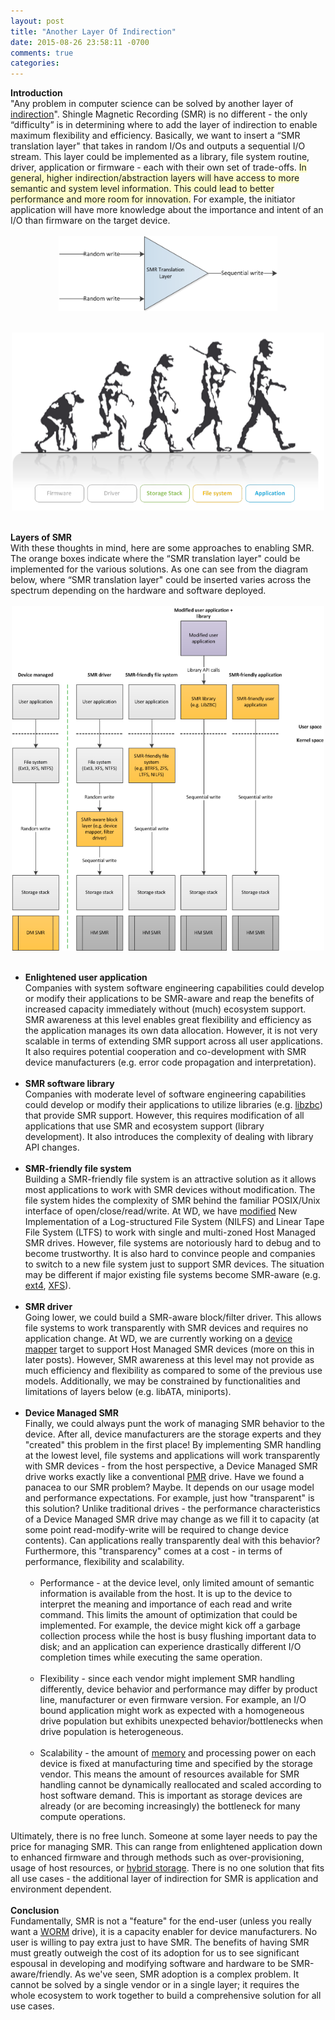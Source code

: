 ```yaml
---
layout: post
title: "Another Layer Of Indirection"
date: 2015-08-26 23:58:11 -0700
comments: true
categories: 
---
```


<div style="overflow:auto">
  <b>Introduction</b>
  <br />
  "Any problem in computer science can be solved by another layer of <a href="https://en.wikipedia.org/wiki/Indirection">indirection</a>". Shingle Magnetic Recording (SMR) is no different - the only “difficulty” is in determining where to add the layer of indirection to enable maximum flexibility and efficiency. Basically, we want to insert a “SMR translation layer" that takes in random I/Os and outputs a sequential I/O stream. This layer could be implemented as a library, file system routine, driver, application or firmware - each with their own set of trade-offs. <span style="background-color:#FFFFCC;">In general, higher indirection/abstraction layers will have access to more semantic and system level information. This could lead to better performance and more room for innovation.</span> For example, the initiator application will have more knowledge about the importance and intent of an I/O than firmware on the target device.
  <br />
  <br />
  <img class="" src="/images/posts/smr_translation_layer.png" style="width: 350px; height: auto; display: block; margin-left: auto; margin-right: auto">
  <br />
  <br />
  <img class="" src="/images/posts/layers_of_information.png" style="width: 500px; height: auto; display: block; margin-left: auto; margin-right: auto">
  <br />
  <br />
  <b>Layers of SMR</b>
  <br />
  With these thoughts in mind, here are some approaches to enabling SMR.
  The orange boxes indicate where the “SMR translation layer" could be implemented for the various solutions. As one can see from the diagram below, where “SMR translation layer" could be inserted varies across the spectrum depending on the hardware and software deployed.
  <br />
  <br />
  <img class="" src="/images/posts/smr_stack.png" style="width: 500px; height: auto; display: block; margin-left: auto; margin-right: auto">
  <br />
  <br />
  <ul style="margin-top: 0px;">
    <li>
      <b>Enlightened user application</b>
      <br />
      Companies with system software engineering capabilities could develop or modify their applications to be SMR-aware and reap the benefits of increased capacity immediately without (much) ecosystem support. SMR awareness at this level enables great flexibility and efficiency as the application manages its own data allocation. However, it is not very scalable in terms of extending SMR support across all user applications. It also requires potential cooperation and co-development with SMR device manufacturers (e.g. error code propagation and interpretation).
    </li>
    <br />
    <li>
      <b>SMR software library</b>
      <br />
      Companies with moderate level of software engineering capabilities could develop or modify their applications to utilize libraries (e.g. <a href="https://github.com/hgst/libzbc">libzbc</a>) that provide SMR support. However, this requires modification of all applications that use SMR and ecosystem support (library development). It also introduces the complexity of dealing with library API changes.
    </li>
    <br />
    <li>
      <b>SMR-friendly file system</b>
      <br />
      Building a SMR-friendly file system is an attractive solution as it allows most applications to work with SMR devices without modification. The file system hides the complexity of SMR behind the familiar POSIX/Unix interface of open/close/read/write. At WD, we have <a href="/projects">modified</a> New Implementation of a Log-structured File System (NILFS) and Linear Tape File System (LTFS) to work with single and multi-zoned Host Managed SMR drives. However, file systems are notoriously hard to debug and to become trustworthy. It is also hard to convince people and companies to switch to a new file system just to support SMR devices. The situation may be different if major existing file systems become SMR-aware (e.g. <a href="https://github.com/Seagate/SMR_FS-EXT4">ext4</a>, <a href="https://git.kernel.org/cgit/fs/xfs/xfs-documentation.git/tree/design/xfs-smr-structure.asciidoc">XFS</a>).
    </li>
    <br />
    <li>
      <b>SMR driver</b>
      <br />
      Going lower, we could build a SMR-aware block/filter driver. This allows file systems to work transparently with SMR devices and requires no application change. At WD, we are currently working on a <a href="https://en.wikipedia.org/wiki/Device_mapper">device mapper</a> target to support Host Managed SMR devices (more on this in later posts). However, SMR awareness at this level may not provide as much efficiency and flexibility as compared to some of the previous use models. Additionally, we may be constrained by functionalities and limitations of layers below (e.g. libATA, miniports).
    </li>
    <br />
    <li>
      <b>Device Managed SMR</b>
      <br />
      Finally, we could always punt the work of managing SMR behavior to the device. After all, device manufacturers are the storage experts and they "created" this problem in the first place! By implementing SMR handling at the lowest level, file systems and applications will work transparently with SMR devices - from the host perspective, a Device Managed SMR drive works exactly like a conventional <a href="https://en.wikipedia.org/wiki/Perpendicular_recording drive">PMR</a> drive. Have we found a panacea to our SMR problem? Maybe. It depends on our usage model and performance expectations. For example, just how "transparent" is this solution? Unlike traditional drives - the performance characteristics of a Device Managed SMR drive may change as we fill it to capacity (at some point read-modify-write will be required to change device contents). Can applications really transparently deal with this behavior? Furthermore, this "transparency" comes at a cost - in terms of performance, flexibility and scalability.
      <br />
      <br />
      <ul style="margin-top: 0px;">
        <li>
          Performance - at the device level, only limited amount of semantic information is available from the host. It is up to the device to interpret the meaning and importance of each read and write command. This limits the amount of optimization that could be implemented. For example, the device might kick off a garbage collection process while the host is busy flushing important data to disk; and an application can experience drastically different I/O completion times while executing the same operation.
        </li>
        <br />
        <li>
          Flexibility - since each vendor might implement SMR handling differently, device behavior and performance may differ by product line, manufacturer or even firmware version. For example, an I/O bound application might work as expected with a homogeneous drive population but exhibits unexpected behavior/bottlenecks when drive population is heterogeneous.
        </li>
        <br />
        <li>
          Scalability - the amount of <a href="https://en.wikipedia.org/wiki/Disk_buffer">memory</a> and processing power on each device is fixed at manufacturing time and specified by the storage vendor. This means the amount of resources available for SMR handling cannot be dynamically reallocated and scaled according to host software demand. This is important as storage devices are already (or are becoming increasingly) the bottleneck for many compute operations.
        </li>
      </ul>
    </li>
  </ul>
  Ultimately, there is no free lunch. Someone at some layer needs to pay the price for managing SMR. This can range from enlightened application down to enhanced firmware and through methods such as over-provisioning, usage of host resources, or <a href="https://en.wikipedia.org/wiki/Hybrid_drive">hybrid storage</a>. There is no one solution that fits all use cases - the additional layer of indirection for SMR is application and environment dependent. 
  <br />
  <br />
  <b>Conclusion</b>
  <br />
  Fundamentally, SMR is not a "feature" for the end-user (unless you really want a <a href="https://en.wikipedia.org/wiki/Write_once_read_many">WORM</a> drive), it is a capacity enabler for device manufacturers. No user is willing to pay extra just to have SMR. The benefits of having SMR must greatly outweigh the cost of its adoption for us to see significant espousal in developing and modifying software and hardware to be SMR-aware/friendly. As we've seen, SMR adoption is a complex problem. It cannot be solved by a single vendor or in a single layer; it requires the whole ecosystem to work together to build a comprehensive solution for all use cases.
</div>